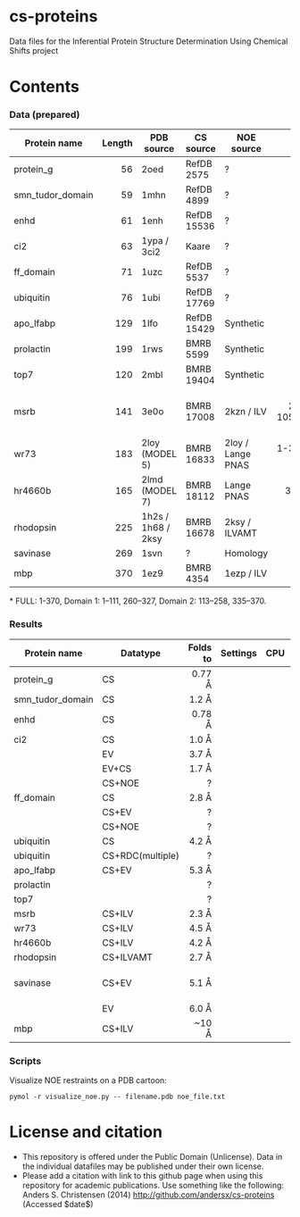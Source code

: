 cs-proteins
===========

Data files for the Inferential Protein Structure Determination Using Chemical Shifts project


Contents
========

### Data (prepared)


| Protein name            | Length  | PDB source       | CS source   | NOE source | RMSD range        |
| ------------------------|--------:|------------------|-------------|------------|------------------:|
| protein\_g              | 56      | 2oed             | RefDB 2575  | ?          | All               |
| smn\_tudor\_domain      | 59      | 1mhn             | RefDB 4899  | ?          | 5-54              |
| enhd                    | 61      | 1enh             | RefDB 15536 | ?          | 8-53              |
| ci2                     | 63      | 1ypa / 3ci2      | Kaare       | ?          | 3-33, 45-64       |
| ff\_domain              | 71      | 1uzc             | RefDB 5537  | ?          | 11-67             |
| ubiquitin               | 76      | 1ubi             | RefDB 17769 | ?          | 1-70              |
| apo\_lfabp              | 129     | 1lfo             | RefDB 15429 | Synthetic  | All               |
| prolactin               | 199     | 1rws             | BMRB 5599   | Synthetic  | 6-183             |
| top7                    | 120     | 2mbl             | BMRB 19404  | Synthetic  | 5-104             |
| msrb                    | 141     | 3e0o             | BMRB 17008  | 2kzn / ILV | 13-25,36-105,111-141 |
| wr73                    | 183     | 2loy (MODEL 5)   | BMRB 16833  | 2loy / Lange PNAS | 1-37,66-180|
| hr4660b                 | 165     | 2lmd (MODEL 7)   | BMRB 18112  | Lange PNAS | 36-162            |
| rhodopsin               | 225     | 1h2s / 1h68 / 2ksy| BMRB 16678 | 2ksy / ILVAMT| 4-210             |
| savinase                | 269     | 1svn             | ?           | Homology   | all               |
| mbp                     | 370     | 1ez9             | BMRB 4354   | 1ezp / ILV | all*              |

\* FULL: 1-370, Domain 1: 1–111, 260–327, Domain 2: 113–258, 335–370.

### Results

| Protein name            | Datatype | Folds to | Settings   | CPU      | Refines to | Settings   | CPU      |
| ------------------------|----------|---------:|------------|----------|:----------:|------------|----------|
| protein\_g              | CS       | 0.77 Å   |            |          | ?          |            |          |
| smn\_tudor\_domain      | CS       | 1.2 Å    |            |          | ?          |            |          |
| enhd                    | CS       | 0.78 Å   |            |          | ?          |            |          |
| ci2                     | CS       | 1.0 Å    |            |          | 0.65 Å     |            |          |
|                         | EV       | 3.7 Å    |            |          | ?          |            |          |
|                         | EV+CS    | 1.7 Å    |            |          |            |            |          |
|                         | CS+NOE   | ?        |            |          | 0.59 Å     |            |          |
| ff\_domain              | CS       | 2.8 Å    |            |          | 1.2 Å      |            |          |
|                         | CS+EV    | ?        |            |          | 2.0 Å      |            |          |
|                         | CS+NOE   | ?        |            |          | 0.92 Å     |            |          |
| ubiquitin               | CS       | 4.2 Å    |            |          | 2.1 Å      |            |          |
| ubiquitin               | CS+RDC(multiple)| ? |            |          | 0.7 Å      |            |          |
| apo\_lfabp              | CS+EV    | 5.3 Å    |            |          | ?          |            |          |
| prolactin               |          | ?        |            |          | ?          |            |          |
| top7                    |          | ?        |            |          | ?          |            |          |
| msrb                    | CS+ILV   | 2.3 Å    |            |          | 2.2 Å      |            |          |
| wr73                    | CS+ILV   | 4.5 Å    |            |          |            |            |          |
| hr4660b                 | CS+ILV   | 4.2 Å    |            |          | 4.0 Å      |            |          |
| rhodopsin               | CS+ILVAMT| 2.7 Å    |            |          | 1.9 Å      |            |          |
| savinase                | CS+EV    | 5.1 Å    |            |          | 3.1 Å (pymol 2.0 Å) |            |          |
|                         | EV       | 6.0 Å    |            |          |  ?         |            |          |
| mbp                     | CS+ILV   | ~10 Å    |            |          | 4.7 Å      |            |          |



### Scripts

Visualize NOE restraints on a PDB cartoon:

    pymol -r visualize_noe.py -- filename.pdb noe_file.txt


License and citation
=======
* This repository is offered under the Public Domain (Unlicense). Data in the individual datafiles may be published under their own license. 
* Please add a citation with link to this github page when using this repository for academic publications. Use something like the following: Anders S. Christensen (2014) http://github.com/andersx/cs-proteins (Accessed \$date\$)
